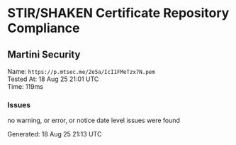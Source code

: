 # STIR/SHAKEN Certificate Repository Compliance

## Martini Security

Name: `https://p.mtsec.me/2e5a/IcI1FMeTzx7N.pem`\
Tested At: 18 Aug 25 21:01 UTC\
Time: 119ms

### Issues

no warning, or error, or notice date level issues were found

Generated: 18 Aug 25 21:13 UTC